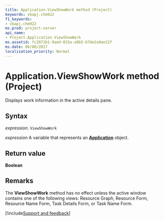 ```yaml
---
title: Application.ViewShowWork method (Project)
keywords: vbapj.chm922
f1_keywords:
- vbapj.chm922
ms.prod: project-server
api_name:
- Project.Application.ViewShowWork
ms.assetid: fc2071b1-9aed-015a-a9b5-67de2a9ae12f
ms.date: 06/08/2017
localization_priority: Normal
---
```



# Application.ViewShowWork method (Project)

Displays work information in the active details pane.


## Syntax

_expression_. `ViewShowWork`

_expression_ A variable that represents an **[Application](Project.Application.md)** object.


## Return value

 **Boolean**


## Remarks

The  **ViewShowWork** method has no effect unless the active window contains one of the following views: Resource Graph, Resource Form, Resource Name Form, Task Details Form, or Task Name Form.

[!include[Support and feedback](~/includes/feedback-boilerplate.md)]